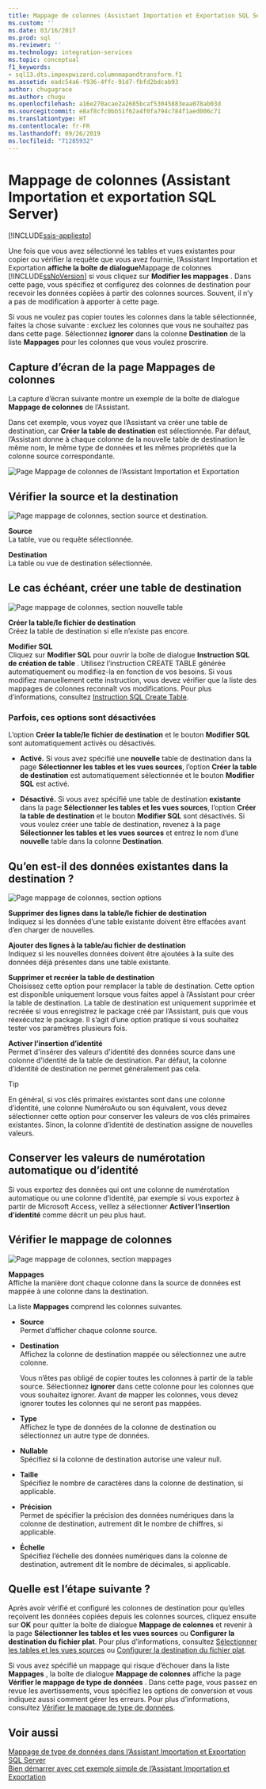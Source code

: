 ```yaml
---
title: Mappage de colonnes (Assistant Importation et Exportation SQL Server) | Microsoft Docs
ms.custom: ''
ms.date: 03/16/2017
ms.prod: sql
ms.reviewer: ''
ms.technology: integration-services
ms.topic: conceptual
f1_keywords:
- sql13.dts.impexpwizard.columnmapandtransform.f1
ms.assetid: eadc54a6-f936-4ffc-91d7-fbfd2bdcab93
author: chugugrace
ms.author: chugu
ms.openlocfilehash: a16e270acae2a2685bcaf53045883eaa078ab03d
ms.sourcegitcommit: e8af8cfc0bb51f62a4f0fa794c784f1aed006c71
ms.translationtype: HT
ms.contentlocale: fr-FR
ms.lasthandoff: 09/26/2019
ms.locfileid: "71285932"
---
```

# <a name="column-mappings-sql-server-import-and-export-wizard"></a>Mappage de colonnes (Assistant Importation et exportation SQL Server)

[!INCLUDE[ssis-appliesto](../../includes/ssis-appliesto-ssvrpluslinux-asdb-asdw-xxx.md)]


  Une fois que vous avez sélectionné les tables et vues existantes pour copier ou vérifier la requête que vous avez fournie, l’Assistant Importation et Exportation **affiche la boîte de dialogue**Mappage de colonnes [!INCLUDE[ssNoVersion](../../includes/ssnoversion-md.md)] si vous cliquez sur **Modifier les mappages** . Dans cette page, vous spécifiez et configurez des colonnes de destination pour recevoir les données copiées à partir des colonnes sources. Souvent, il n’y a pas de modification à apporter à cette page.
  
Si vous ne voulez pas copier toutes les colonnes dans la table sélectionnée, faites la chose suivante : excluez les colonnes que vous ne souhaitez pas dans cette page. Sélectionnez **ignorer** dans la colonne **Destination** de la liste **Mappages** pour les colonnes que vous voulez proscrire.
 
## <a name="screen-shot-of-the-column-mappings-page"></a>Capture d’écran de la page Mappages de colonnes 
 La capture d’écran suivante montre un exemple de la boîte de dialogue **Mappage de colonnes** de l’Assistant. 
 
 Dans cet exemple, vous voyez que l’Assistant va créer une table de destination, car **Créer la table de destination** est sélectionnée. Par défaut, l’Assistant donne à chaque colonne de la nouvelle table de destination le même nom, le même type de données et les mêmes propriétés que la colonne source correspondante. 
  
 ![Page Mappage de colonnes de l’Assistant Importation et Exportation](../../integration-services/import-export-data/media/column-mappings.png "Page Mappage de colonnes de l’Assistant Importation et Exportation")  
  
## <a name="review-the-source-and-destination"></a>Vérifier la source et la destination 
![Page mappage de colonnes, section source et destination.](../../integration-services/import-export-data/media/column-mappings-page-source-and-destination-section.png)

 **Source**  
 La table, vue ou requête sélectionnée.  
  
 **Destination**  
 La table ou vue de destination sélectionnée.  

## <a name="optionally-create-a-new-destination-table"></a>Le cas échéant, créer une table de destination
![Page mappage de colonnes, section nouvelle table](../../integration-services/import-export-data/media/column-mappings-page-new-table-section.png)

 **Créer la table/le fichier de destination**  
 Créez la table de destination si elle n’existe pas encore.    
  
 **Modifier SQL**  
Cliquez sur **Modifier SQL** pour ouvrir la boîte de dialogue **Instruction SQL de création de table** . Utilisez l’instruction CREATE TABLE générée automatiquement ou modifiez-la en fonction de vos besoins. Si vous modifiez manuellement cette instruction, vous devez vérifier que la liste des mappages de colonnes reconnaît vos modifications. Pour plus d’informations, consultez [Instruction SQL Create Table](../../integration-services/import-export-data/create-table-sql-statement-sql-server-import-and-export-wizard.md).  

### <a name="sometimes-these-options-are-disabled"></a>Parfois, ces options sont désactivées
L’option **Créer la table/le fichier de destination** et le bouton **Modifier SQL** sont automatiquement activés ou désactivés.

-   **Activé.** Si vous avez spécifié une **nouvelle** table de destination dans la page **Sélectionner les tables et les vues sources**, l’option **Créer la table de destination** est automatiquement sélectionnée et le bouton **Modifier SQL** est activé.

-   **Désactivé.** Si vous avez spécifié une table de destination **existante** dans la page **Sélectionner les tables et les vues sources**, l’option **Créer la table de destination** et le bouton **Modifier SQL** sont désactivés. Si vous voulez créer une table de destination, revenez à la page **Sélectionner les tables et les vues sources** et entrez le nom d’une **nouvelle** table dans la colonne **Destination**.  

## <a name="what-about-existing-data-in-the-destination"></a>Qu’en est-il des données existantes dans la destination ?
![Page mappage de colonnes, section options](../../integration-services/import-export-data/media/column-mappings-page-options-section.png)

 **Supprimer des lignes dans la table/le fichier de destination**  
 Indiquez si les données d’une table existante doivent être effacées avant d’en charger de nouvelles.  
  
 **Ajouter des lignes à la table/au fichier de destination**  
 Indiquez si les nouvelles données doivent être ajoutées à la suite des données déjà présentes dans une table existante.  
  
 **Supprimer et recréer la table de destination**  
 Choisissez cette option pour remplacer la table de destination. Cette option est disponible uniquement lorsque vous faites appel à l’Assistant pour créer la table de destination. La table de destination est uniquement supprimée et recréée si vous enregistrez le package créé par l’Assistant, puis que vous réexécutez le package. Il s’agit d’une option pratique si vous souhaitez tester vos paramètres plusieurs fois.
  
 **Activer l’insertion d’identité**  
 Permet d'insérer des valeurs d'identité des données source dans une colonne d'identité de la table de destination. Par défaut, la colonne d’identité de destination ne permet généralement pas cela.  
  
> [!TIP]
> En général, si vos clés primaires existantes sont dans une colonne d’identité, une colonne NuméroAuto ou son équivalent, vous devez sélectionner cette option pour conserver les valeurs de vos clés primaires existantes.  Sinon, la colonne d’identité de destination assigne de nouvelles valeurs.  

## <a name="keep-your-autonumber-or-identity-values"></a>Conserver les valeurs de numérotation automatique ou d’identité
Si vous exportez des données qui ont une colonne de numérotation automatique ou une colonne d’identité, par exemple si vous exportez à partir de Microsoft Access, veillez à sélectionner **Activer l’insertion d’identité** comme décrit un peu plus haut.

## <a name="review-column-mappings"></a>Vérifier le mappage de colonnes
![Page mappage de colonnes, section mappages](../../integration-services/import-export-data/media/column-mappings-page-mappings-section.png)

 **Mappages**  
 Affiche la manière dont chaque colonne dans la source de données est mappée à une colonne dans la destination.
 
La liste **Mappages** comprend les colonnes suivantes.  
  
-    **Source**  
     Permet d’afficher chaque colonne source.  
  
-   **Destination**  
    Affichez la colonne de destination mappée ou sélectionnez une autre colonne.
    
    Vous n’êtes pas obligé de copier toutes les colonnes à partir de la table source. Sélectionnez **ignorer** dans cette colonne pour les colonnes que vous souhaitez ignorer. Avant de mapper les colonnes, vous devez ignorer toutes les colonnes qui ne seront pas mappées.  
  
-   **Type**  
    Affichez le type de données de la colonne de destination ou sélectionnez un autre type de données.
  
-   **Nullable**  
    Spécifiez si la colonne de destination autorise une valeur null.  
  
-   **Taille**  
    Spécifiez le nombre de caractères dans la colonne de destination, si applicable.  
  
-    **Précision**  
    Permet de spécifier la précision des données numériques dans la colonne de destination, autrement dit le nombre de chiffres, si applicable.  
  
 -   **Échelle**  
    Spécifiez l’échelle des données numériques dans la colonne de destination, autrement dit le nombre de décimales, si applicable.  
  
## <a name="whats-next"></a>Quelle est l’étape suivante ?  
 Après avoir vérifié et configuré les colonnes de destination pour qu’elles reçoivent les données copiées depuis les colonnes sources, cliquez ensuite sur **OK** pour quitter la boîte de dialogue **Mappage de colonnes** et revenir à la page **Sélectionner les tables et les vues sources** ou **Configurer la destination du fichier plat**. Pour plus d’informations, consultez [Sélectionner les tables et les vues sources](../../integration-services/import-export-data/select-source-tables-and-views-sql-server-import-and-export-wizard.md) ou [Configurer la destination du fichier plat](../../integration-services/import-export-data/configure-flat-file-destination-sql-server-import-and-export-wizard.md).  
  
 Si vous avez spécifié un mappage qui risque d’échouer dans la liste **Mappages** , la boîte de dialogue **Mappage de colonnes** affiche la page **Vérifier le mappage de type de données** . Dans cette page, vous passez en revue les avertissements, vous spécifiez les options de conversion et vous indiquez aussi comment gérer les erreurs. Pour plus d’informations, consultez [Vérifier le mappage de type de données](../../integration-services/import-export-data/review-data-type-mapping-sql-server-import-and-export-wizard.md).  
 
 ## <a name="see-also"></a>Voir aussi
[Mappage de type de données dans l’Assistant Importation et Exportation SQL Server](../../integration-services/import-export-data/data-type-mapping-in-the-sql-server-import-and-export-wizard.md)  
[Bien démarrer avec cet exemple simple de l’Assistant Importation et Exportation](../../integration-services/import-export-data/get-started-with-this-simple-example-of-the-import-and-export-wizard.md)

